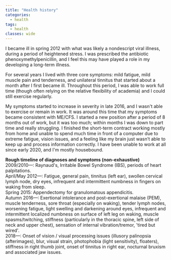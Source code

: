 ```yaml
---
title: "Health history"
categories:
  - health
tags:
  - health
classes: wide
---
```

I became ill in spring 2012 with what was likely a nondescript viral illness, during a period of heightened stress. I was prescribed the antibiotic phenoxymethylpenicillin, and I feel this may have played a role in my developing a long-term illness.

For several years I lived with three core symptoms: mild fatigue, mild muscle pain and tenderness, and unilateral tinnitus that started about a month after I first became ill. Throughout this period, I was able to work full time (though often relying on the relative flexibility of academia) and I could still exercise regularly.

My symptoms started to increase in severity in late 2016, and I wasn't able to exercise or remain in work. It was around this time that my symptoms became consistent with ME/CFS. I started a new position after a period of 8 months out of work, but it was too much; within months I was down to part time and really struggling. I finished the short-term contract working mostly from home and unable to spend much time in front of a computer due to extreme fatigue, vision issues, and a feeling like my brain just wasn’t able to keep up and process information correctly. I have been unable to work at all since early 2020, and I'm mostly housebound.

**Rough timeline of diagnoses and symptoms (non-exhaustive)**  
2009/2010—: Raynaud's, Irritable Bowel Syndrome (IBS), periods of heart palpitations.  
April/May 2012—: Fatigue, general pain, tinnitus (left ear), swollen cervical lymph node, dry eyes, infrequent and intermittent numbness in fingers on waking from sleep.     
Spring 2015: Appendectomy for granulomatous appendicitis.   
Autumn 2016—: Exertional intolerance and post-exertional malaise (PEM), muscle tenderness, sore throat (especially on waking), tender lymph nodes, worsening fatigue, light swelling and darkening around eyes, infrequent and intermittent localized numbness on surface of left leg on waking, muscle spasms/twitching, stiffness (particularly in the thoracic spine, left side of neck and upper chest), sensation of internal vibration/tremor, 'tired but wired'.  
2018—: Onset of vision / visual processing issues (illusory palinopsia (afterimages), blur, visual strain, photophobia (light sensitivity), floaters), stiffness in right thumb joint, onset of tinnitus in right ear, nocturnal bruxism and associated jaw issues.  
